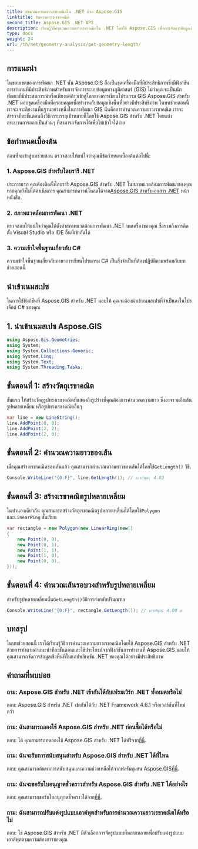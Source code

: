 ```yaml
---
title: คำนวณความยาวเรขาคณิตใน .NET ด้วย Aspose.GIS
linktitle: รับความยาวเรขาคณิต
second_title: Aspose.GIS .NET API
description: เรียนรู้วิธีคำนวณความยาวเรขาคณิตใน .NET โดยใช้ Aspose.GIS เพื่อการจัดการข้อมูลเชิงพื้นที่อย่างมีประสิทธิภาพ คำแนะนำทีละขั้นตอนพร้อมตัวอย่างโค้ด
type: docs
weight: 24
url: /th/net/geometry-analysis/get-geometry-length/
---
```

## การแนะนำ
ในขอบเขตของการพัฒนา .NET นั้น Aspose.GIS ถือเป็นชุดเครื่องมือที่มีประสิทธิภาพซึ่งมีฟังก์ชันการทำงานที่มีประสิทธิภาพสำหรับการจัดการระบบข้อมูลทางภูมิศาสตร์ (GIS) ไม่ว่าคุณจะเป็นนักพัฒนาที่มีประสบการณ์หรือเพียงแค่ก้าวเข้าสู่โลกแห่งการเขียนโปรแกรม GIS Aspose.GIS สำหรับ .NET มอบชุดเครื่องมือที่ครอบคลุมเพื่อทำงานกับข้อมูลเชิงพื้นที่อย่างมีประสิทธิภาพ ในบทช่วยสอนนี้ เราจะเจาะลึกงานพื้นฐานอย่างหนึ่งในการพัฒนา GIS นั่นคือการคำนวณความยาวเรขาคณิต เราจะสำรวจทีละขั้นตอนถึงวิธีการบรรลุเป้าหมายนี้โดยใช้ Aspose.GIS สำหรับ .NET โดยแบ่งกระบวนการออกเป็นส่วนๆ ที่สามารถจัดการได้เพื่อให้เข้าใจได้ง่าย
## ข้อกำหนดเบื้องต้น
ก่อนที่จะเข้าสู่บทช่วยสอน ตรวจสอบให้แน่ใจว่าคุณมีข้อกำหนดเบื้องต้นต่อไปนี้:
### 1. Aspose.GIS สำหรับไลบรารี .NET
 ประการแรก คุณต้องติดตั้งไลบรารี Aspose.GIS สำหรับ .NET ในสภาพแวดล้อมการพัฒนาของคุณ หากคุณยังไม่ได้ดำเนินการ คุณสามารถดาวน์โหลดได้จาก[Aspose.GIS สำหรับเอกสาร .NET](https://reference.aspose.com/gis/net/) หน้าหนังสือ.
### 2. สภาพแวดล้อมการพัฒนา .NET
ตรวจสอบให้แน่ใจว่าคุณได้ตั้งค่าสภาพแวดล้อมการพัฒนา .NET บนเครื่องของคุณ ซึ่งรวมถึงการติดตั้ง Visual Studio หรือ IDE อื่นที่เข้ากันได้
### 3. ความเข้าใจพื้นฐานเกี่ยวกับ C#
ความเข้าใจพื้นฐานเกี่ยวกับภาษาการเขียนโปรแกรม C# เป็นสิ่งจำเป็นที่ต้องปฏิบัติตามพร้อมกับบทช่วยสอนนี้

## นำเข้าเนมสเปซ
ในการใช้ฟังก์ชันที่ Aspose.GIS สำหรับ .NET มอบให้ คุณจะต้องนำเข้าเนมสเปซที่จำเป็นลงในโปรเจ็กต์ C# ของคุณ
## 1. นำเข้าเนมสเปซ Aspose.GIS
```csharp
using Aspose.Gis.Geometries;
using System;
using System.Collections.Generic;
using System.Linq;
using System.Text;
using System.Threading.Tasks;
```

## ขั้นตอนที่ 1: สร้างวัตถุเรขาคณิต
ขั้นแรก ให้สร้างวัตถุรูปทรงเรขาคณิตที่แสดงถึงรูปร่างที่คุณต้องการคำนวณความยาว ซึ่งอาจรวมถึงเส้น รูปหลายเหลี่ยม หรือรูปทรงเรขาคณิตอื่นๆ
```csharp
var line = new LineString();
line.AddPoint(0, 0);
line.AddPoint(2, 2);
line.AddPoint(2, 0);
```
## ขั้นตอนที่ 2: คำนวณความยาวของเส้น
 เมื่อคุณสร้างเรขาคณิตของเส้นแล้ว คุณสามารถคำนวณความยาวของเส้นได้โดยใช้`GetLength()` วิธี.
```csharp
Console.WriteLine("{0:F}", line.GetLength()); // เอาท์พุต: 4.83
```
## ขั้นตอนที่ 3: สร้างเรขาคณิตรูปหลายเหลี่ยม
 ในทำนองเดียวกัน คุณสามารถสร้างวัตถุเรขาคณิตรูปหลายเหลี่ยมได้โดยใช้`Polygon` และ`LinearRing` ชั้นเรียน
```csharp
var rectangle = new Polygon(new LinearRing(new[]
{
    new Point(0, 0),
    new Point(0, 1),
    new Point(1, 1),
    new Point(1, 0),
    new Point(0, 0),
}));
```
## ขั้นตอนที่ 4: คำนวณเส้นรอบวงสำหรับรูปหลายเหลี่ยม
 สำหรับรูปหลายเหลี่ยมนั้น`GetLength()`วิธีการส่งกลับปริมณฑล
```csharp
Console.WriteLine("{0:F}", rectangle.GetLength()); // เอาท์พุต: 4.00 น
```

## บทสรุป
ในบทช่วยสอนนี้ เราได้เรียนรู้วิธีการคำนวณความยาวเรขาคณิตโดยใช้ Aspose.GIS สำหรับ .NET ด้วยการทำตามคำแนะนำทีละขั้นตอนและใช้ประโยชน์จากฟังก์ชันการทำงานที่ Aspose.GIS มอบให้ คุณสามารถจัดการข้อมูลเชิงพื้นที่ในแอปพลิเคชัน .NET ของคุณได้อย่างมีประสิทธิภาพ
## คำถามที่พบบ่อย
### ถาม: Aspose.GIS สำหรับ .NET เข้ากันได้กับเฟรมเวิร์ก .NET ทั้งหมดหรือไม่
ตอบ: Aspose.GIS สำหรับ .NET เข้ากันได้กับ .NET Framework 4.6.1 หรือเวอร์ชันที่ใหม่กว่า
### ถาม: ฉันสามารถลองใช้ Aspose.GIS สำหรับ .NET ก่อนซื้อได้หรือไม่
 ตอบ: ได้ คุณสามารถทดลองใช้ Aspose.GIS สำหรับ .NET ได้ฟรีจาก[ที่นี่](https://releases.aspose.com/).
### ถาม: ฉันจะรับการสนับสนุนสำหรับ Aspose.GIS สำหรับ .NET ได้ที่ไหน
 ตอบ: คุณสามารถค้นหาการสนับสนุนและความช่วยเหลือได้จากฟอรัมชุมชน Aspose.GIS[ที่นี่](https://forum.aspose.com/c/gis/33).
### ถาม: ฉันจะขอรับใบอนุญาตชั่วคราวสำหรับ Aspose.GIS สำหรับ .NET ได้อย่างไร
 ตอบ: คุณสามารถขอรับใบอนุญาตชั่วคราวได้จาก[ที่นี่](https://purchase.aspose.com/temporary-license/).
### ถาม: ฉันสามารถปรับแต่งรูปแบบเอาต์พุตสำหรับการคำนวณความยาวเรขาคณิตได้หรือไม่
ตอบ: ใช่ Aspose.GIS สำหรับ .NET มีตัวเลือกการจัดรูปแบบที่หลากหลายเพื่อปรับแต่งรูปแบบเอาต์พุตตามความต้องการของคุณ